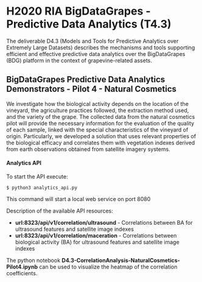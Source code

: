 # H2020 RIA BigDataGrapes - Predictive Data Analytics (T4.3)

The deliverable D4.3 (Models and Tools for Predictive Analytics over Extremely Large Datasets) describes the mechanisms and tools supporting efficient and effective predictive data analytics over the BigDataGrapes (BDG) platform in the context of grapevine-related assets.

## BigDataGrapes Predictive Data Analytics Demonstrators - Pilot 4 - Natural Cosmetics

We investigate how the biological activity depends on the location of the vineyard, the agriculture practices followed, the extraction method used, and the variety of the grape. The collected data from the natural cosmetics pilot will provide the necessary information for the evaluation of the quality of each sample, linked with the special characteristics of the vineyard of origin. Particularly, we developed a solution that uses relevant properties of the biological efficacy and correlates them with vegetation indexes derived from earth observations obtained from satellite imagery systems. 


#### Analytics API

To start the API execute: 

```
$ python3 analytics_api.py
```

This command will start a local web service on port 8080

Description of the available API resources: 
* **url:8323/api/v1/correlation/ultrasound** - Correlations between BA for ultrasound features and satellite image indexes
* **url:8323/api/v1/correlation/maceration** - Correlations between biological activity (BA) for ultrasound features and satellite image indexes


The python notebook **D4.3-CorrelationAnalysis-NaturalCosmetics-Pilot4.ipynb** can be used to visualize the heatmap of the correlation coefficients. 
